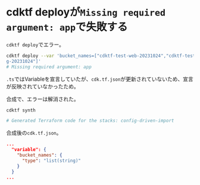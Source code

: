 # cdktf deployが`Missing required argument: app`で失敗する

`cdktf deploy`でエラー。

```bash
cdktf deploy --var 'bucket_names=["cdktf-test-web-20231024","cdktf-test-lo
g-20231024"]'
# Missing required argument: app
```

`.ts`ではVariableを宣言していたが、`cdk.tf.json`が更新されていないため、宣言が反映されていなかったため。

合成で、エラーは解消された。

```bash
cdktf synth

# Generated Terraform code for the stacks: config-driven-import
```

合成後の`cdk.tf.json`。

```json:/cdktf.out/stacks/config-driven-import/cdk.tf.json
...
  "variable": {
    "bucket_names": {
      "type": "list(string)"
    }
  }
...
```
